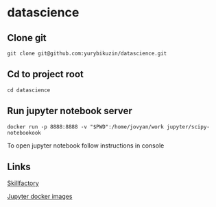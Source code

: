 # datascience

## Clone git

```
git clone git@github.com:yurybikuzin/datascience.git
```

## Cd to project root

```
cd datascience
```

## Run jupyter notebook server

```
docker run -p 8888:8888 -v "$PWD":/home/jovyan/work jupyter/scipy-notebookook
```

To open jupyter notebook follow instructions in console

## Links

[Skillfactory](https://lms.skillfactory.ru/)

[Jupyter docker images](https://github.com/jupyter/docker-stacks)

